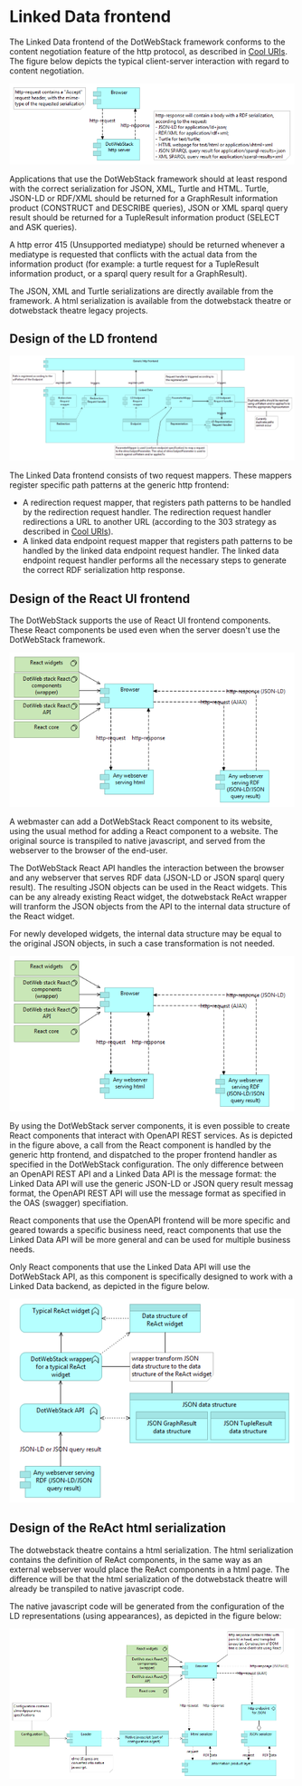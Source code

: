 # Linked Data frontend

The Linked Data frontend of the DotWebStack framework conforms to the content negotiation feature of the http protocol, as described in [Cool URIs](http://www.w3.org/TR/cooluris/). The figure below depicts the typical client-server interaction with regard to content negotiation.

![](front-end-client-server.png)

Applications that use the DotWebStack framework should at least respond with the correct serialization for JSON, XML, Turtle and HTML. Turtle, JSON-LD or RDF/XML should be returned for a GraphResult information product (CONSTRUCT and DESCRIBE queries), JSON or XML sparql query result should be returned for a TupleResult information product (SELECT and ASK queries).

A http error 415 (Unsupported mediatype) should be returned whenever a mediatype is requested that conflicts with the actual data from the information product (for example: a turtle request for a TupleResult information product, or a sparql query result for a GraphResult).

The JSON, XML and Turtle serializations are directly available from the framework. A html serialization is available from the dotwebstack theatre or dotwebstack theatre legacy projects.

## Design of the LD frontend

![](linked-data-frontend.png)

The Linked Data frontend consists of two request mappers. These mappers register specific path patterns at the generic http frontend:

- A redirection request mapper, that registers path patterns to be handled by the redirection request handler. The redirection request handler redirections a URL to another URL (according to the 303 strategy as described in [Cool URIs](http://www.w3.org/TR/cooluris/)).
- A linked data endpoint request mapper that registers path patterns to be handled by the linked data endpoint request handler. The linked data endpoint request handler performs all the necessary steps to generate the correct RDF serialization http response. 

## Design of the React UI frontend

The DotWebStack supports the use of React UI frontend components. These React components be used even when the server doesn't use the DotWebStack framework.

![](front-end-client-side.png)

A webmaster can add a DotWebStack React component to its website, using the usual method for adding a React component to a website. The original source is transpiled to native javascript, and served from the webserver to the browser of the end-user.

The DotWebStack React API handles the interaction between the browser and any webserver that serves RDF data (JSON-LD or JSON sparql query result). The resulting JSON objects can be used in the React widgets. This can be any already existing React widget, the dotwebstack ReAct wrapper will tranform the JSON objects from the API to the internal data structure of the React widget.

For newly developed widgets, the internal data structure may be equal to the original JSON objects, in such a case transformation is not needed.

![](front-end-client-side.png)

By using the DotWebStack server components, it is even possible to create React components that interact with OpenAPI REST services. As is depicted in the figure above, a call from the React component is handled by the generic http frontend, and dispatched to the proper frontend handler as specified in the DotWebStack configuration. The only difference between an OpenAPI REST API and a Linked Data API is the message format: the Linked Data API will use the generic JSON-LD or JSON query result messag format, the OpenAPI REST API will use the message format as specified in the OAS (swagger) specifiation.

React components that use the OpenAPI frontend will be more specific and geared towards a specific business need, react components that use the Linked Data API will be more general and can be used for multiple business needs.

Only React components that use the Linked Data API will use the DotWebStack API, as this component is specifically designed to work with a Linked Data backend, as depicted in the figure below.

![](front-end-react.png)

## Design of the ReAct html serialization

The dotwebstack theatre contains a html serialization. The html serialization contains the definition of ReAct components, in the same way as an external webserver would place the ReAct components in a html page. The difference will be that the html serialization of the dotwebstack theatre will already be transpiled to native javascript code.

The native javascript code will be generated from the configuration of the LD representations (using appearances), as depicted in the figure below:

![](front-end-architecture.png)
